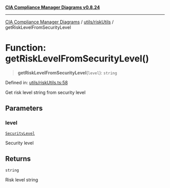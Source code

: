 [**CIA Compliance Manager Diagrams v0.8.24**](../../../README.md)

***

[CIA Compliance Manager Diagrams](../../../modules.md) / [utils/riskUtils](../README.md) / getRiskLevelFromSecurityLevel

# Function: getRiskLevelFromSecurityLevel()

> **getRiskLevelFromSecurityLevel**(`level`): `string`

Defined in: [utils/riskUtils.ts:58](https://github.com/Hack23/cia-compliance-manager/blob/8f5d084752ccee354557e96bf8b49239fb671c91/src/utils/riskUtils.ts#L58)

Get risk level string from security level

## Parameters

### level

[`SecurityLevel`](../../../types/cia/type-aliases/SecurityLevel.md)

Security level

## Returns

`string`

Risk level string

